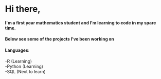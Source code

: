 # Hi there,

#### I'm a first year mathematics student and I'm learning to code in my spare time.

#### Below see some of the projects I've been working on

#### Languages:
-R (Learning)  
-Python (Learning)  
-SQL (Next to learn)
